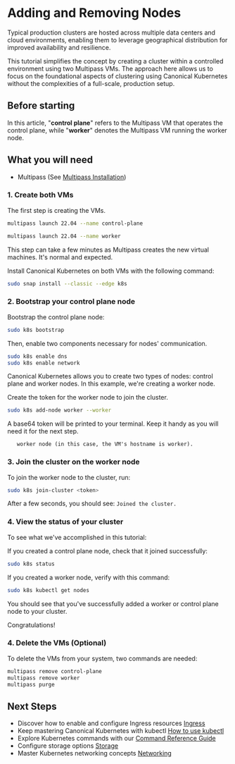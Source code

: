 # Adding and Removing Nodes

Typical production clusters are hosted across multiple data centers and cloud
environments, enabling them to leverage geographical distribution for improved
availability and resilience.

This tutorial simplifies the concept by creating a cluster within a controlled
environment using two Multipass VMs. The approach here allows us to focus on
the foundational aspects of clustering using Canonical Kubernetes without the
complexities of a full-scale, production setup.

## Before starting

In this article, "**control plane**" refers to the Multipass VM that operates the control plane, while "**worker**" denotes the Multipass VM running the worker node.

## What you will need

- Multipass (See [Multipass Installation][Multipass Installation])

### 1. Create both VMs

The first step is creating the VMs.

```sh
multipass launch 22.04 --name control-plane
```

```sh
multipass launch 22.04 --name worker
```

This step can take a few minutes as Multipass creates the new virtual machines. It's normal and expected.

Install Canonical Kubernetes on both VMs with the following command:

```sh
sudo snap install --classic --edge k8s
```

### 2. Bootstrap your control plane node

Bootstrap the control plane node:

```sh
sudo k8s bootstrap
```

Then, enable two components necessary for nodes' communication.

```sh
sudo k8s enable dns
sudo k8s enable network
```

Canonical Kubernetes allows you to create two types of nodes: control plane and
worker nodes. In this example, we're creating a worker node.

Create the token for the worker node to join the cluster.

```sh
sudo k8s add-node worker --worker
```

A base64 token will be printed to your terminal. Keep it handy as you will need it for the next step.

```{note} It's advisable to name the new node after the hostname of the
   worker node (in this case, the VM's hostname is worker).
```

### 3. Join the cluster on the worker node

To join the worker node to the cluster, run:

```sh
sudo k8s join-cluster <token>
```

After a few seconds, you should see: `Joined the cluster.`

### 4. View the status of your cluster

To see what we've accomplished in this tutorial:

If you created a control plane node, check that it joined successfully:

```sh
sudo k8s status
```

If you created a worker node, verify with this command:

```sh
sudo k8s kubectl get nodes
```

You should see that you've successfully added a worker or control plane node to
your cluster.

Congratulations!

### 4. Delete the VMs (Optional)

To delete the VMs from your system, two commands are needed:

```sh
multipass remove control-plane
multipass remove worker
multipass purge
```

## Next Steps

- Discover how to enable and configure Ingress resources [Ingress][Ingress]
- Keep mastering Canonical Kubernetes with kubectl [How to use
  kubectl][Kubectl]
- Explore Kubernetes commands with our [Command Reference
  Guide][Command Reference]
- Configure storage options [Storage][Storage]
- Master Kubernetes networking concepts [Networking][Networking]

<!-- LINKS -->

[Getting started]: getting-started.md
[Multipass Installation]: https://multipass.run/install
[Ingress]: ../howto/networking/default-ingress.md
[Kubectl]: ./kubectl
[Command Reference]: ../reference/commands
[Storage]: ../howto/storage
[Networking]: ../howto/networking/index.md
